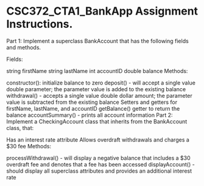 # CSC372_CTA1_BankApp Assignment Instructions.

Part 1: Implement a superclass BankAccount that has the following fields and methods.

Fields:

string firstName
string lastName
int accountID
double balance
Methods:  

constructor():  initialize balance to zero
deposit() - will accept a single value double parameter; the parameter value is added to the existing balance
withdrawal() - accepts a single value double dollar amount; the parameter value is subtracted from the existing balance
Setters and getters for firstName, lastName, and accountID
getBalance() getter to return the balance
accountSummary() - prints all account information
Part 2: Implement a CheckingAccount class that inherits from the BankAccount class, that: 

Has an interest rate attribute
Allows overdraft withdrawals and charges a $30 fee
Methods:

processWithdrawal() - will display a negative balance that includes a $30 overdraft fee and denotes that a fee has been accessed
displayAccount() - should display all superclass attributes and provides an additional interest rate
